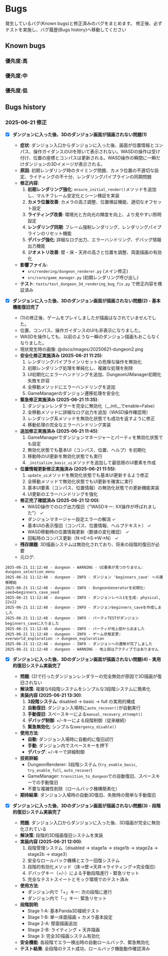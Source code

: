 # Bugs

発生しているバグ(Known bugs)と修正済みのバグをまとめます。
修正後、必ずテストを実施し、バグ履歴(Bugs history)へ移動してください

## Known bugs

### 優先度:高


### 優先度:中

### 優先度:低

## Bugs history

### 2025-06-21 修正

- [x] **ダンジョンに入った後、3Dのダンジョン画面が描画されない問題(1)**
  - **症状**: ダンジョン入口からダンジョンに入った後、画面が位置情報とコンパス、操作ガイダンスのUIを除いて表示されない。WASDの操作は受け付け、位置の座標とコンパスは更新される。WASD操作の瞬間に一瞬だけダンジョンの3Dイメージが表示される。
  - **原因**: 初期レンダリング時のタイミング問題、カメラ位置の不適切な設定、ライティングの不十分、レンダリングパイプラインの同期問題
  - **修正内容**:
    1. **初期レンダリング強化**: `ensure_initial_render()`メソッドを追加し、マルチフレーム安定化とシーン検証を実装
    2. **カメラ位置改善**: カメラの高さ調整、位置検証機能、適切なオフセット設定
    3. **ライティング改善**: 環境光と方向光の輝度を向上、より見やすい照明設定
    4. **レンダリング同期**: フレーム強制レンダリング、レンダリングパイプラインのリセット機能
    5. **デバッグ強化**: 詳細なログ出力、エラーハンドリング、デバッグ情報出力機能
    6. **ジオメトリ改善**: 壁・床・天井の高さと位置を調整、両面描画の有効化
  - **影響ファイル**:
    - `src/rendering/dungeon_renderer.py` (メイン修正)
    - `src/core/game_manager.py` (初期レンダリング呼び出し)
  - **テスト**: `tests/test_dungeon_3d_rendering_bug_fix.py` で修正内容を検証済み

- [x] **ダンジョンに入った後、3Dのダンジョン画面が描画されない問題(2) - 基本機能復旧完了**
  - (1)の修正後、ゲームをプレイしましたが描画はなされていませんでした。
  - 位置、コンパス、操作ガイダンスのUIも非表示になりました。
  - WASDを操作しても、以前のような一瞬のダンジョン描画もおこらなくなりました。
  - 現状発生時の画像: @docs/images/20250621-dungeon2.png
  - **安全化修正実施済み (2025-06-21 11:25)**:
    1. レンダリングパイプラインリセットの危険な操作を無効化
    2. 初期レンダリング処理を単純化し、複雑な処理を削除
    3. UI初期化にエラーハンドリングを追加、DungeonUIManager初期化失敗を許容
    4. 全移動メソッドにエラーハンドリングを追加
    5. GameManagerのダンジョン遷移処理を安全化
  - **緊急修正実施済み (2025-06-21 11:35)**:
    1. ダンジョンレンダラーを完全に無効化（__init__でenable=False）
    2. 全移動メソッドに詳細なログ出力を追加（WASD操作確認用）
    3. レンダリング系メソッドを無効化状態でも成功を返すように修正
    4. 移動処理の完全なエラーハンドリング実装
  - **追加修正実施済み (2025-06-21 11:45)**:
    1. GameManagerでダンジョンマネージャーとパーティを無効化状態でも設定
    2. 無効化状態でも基本UI（コンパス、位置、ヘルプ）を初期化
    3. 移動時のUI更新を無効化状態でも実行
    4. `_initialize_basic_ui`メソッドを追加して最低限のUI要素を作成
  - **位置情報更新修正実施済み (2025-06-21 11:55)**:
    1. `update_ui`メソッドを無効化状態でも基本UI更新するよう修正
    2. 全移動メソッドで無効化状態でもUI更新を確実に実行
    3. 基本UI要素（コンパス、位置情報）の無効化状態での更新機能実装
    4. UI更新のエラーハンドリングを強化
  - **修正完了確認済み (2025-06-21 12:00)**:
    - WASD操作でのログ出力復旧（"WASDキー: XX操作が呼ばれました"） ✓
    - ダンジョンマネージャー設定エラーの解消 ✓
    - 基本UIの表示復旧（コンパス、位置情報、ヘルプテキスト） ✓
    - WASD移動時の位置情報更新（数値の変化確認） ✓
    - 回転時のコンパス更新（N→E→S→W→N） ✓
  - **残存課題**: 3D描画システムは無効化されており、将来の段階的復旧が必要
  - 元ログ:
```
2025-06-21 11:12:48 - dungeon - WARNING - UI要素が見つかりません: dungeon_selection_menu
2025-06-21 11:12:48 - dungeon - INFO - ダンジョン 'beginners_cave' への遷移開始
2025-06-21 11:12:48 - dungeon - INFO - DungeonGeneratorを初期化: seed=beginners_cave_seed
2025-06-21 11:12:48 - dungeon - INFO - ダンジョンレベル1を生成: physical, 22x22
2025-06-21 11:12:48 - dungeon - INFO - ダンジョンbeginners_caveを作成しました
2025-06-21 11:12:48 - dungeon - INFO - パーティTESTがダンジョンbeginners_caveに入りました
2025-06-21 11:12:48 - dungeon - INFO - パーティが地上部から出ました
2025-06-21 11:12:48 - dungeon - INFO - ゲーム状態変更: overworld_exploration -> dungeon_exploration
2025-06-21 11:12:48 - dungeon - INFO - ダンジョンへの遷移が完了しました
2025-06-21 11:12:48 - dungeon - WARNING - 地上部はアクティブではありません
```
- [x] **ダンジョンに入った後、3Dのダンジョン画面が描画されない問題(4) - 実用的復旧システム実装完了**
  - **問題**: (2)で行ったダンジョンレンダラーの完全無効が原因で3D描画が復旧されない
  - **解決策**: 複雑な6段階システムをシンプルな3段階システムに簡素化
  - **実装内容 (2025-06-21 13:30)**:
    1. **3段階システム**: disabled → basic → full の実用的構成
    2. **自動復旧**: ダンジョン入場時に`auto_recover()`が自動実行
    3. **手動復旧**: スペースキーによる`manual_recovery_attempt()`
    4. **デバッグ制御**: +/-キーによる段階制御（従来継続）
    5. **緊急無効化**: シンプルな`emergency_disable()`
  - **使用方法**:
    - **自動**: ダンジョン入場時に自動的に復旧試行
    - **手動**: ダンジョン内でスペースキーを押下
    - **デバッグ**: +/-キーで詳細制御
  - **技術詳細**:
    - DungeonRenderer: 3段階システム (`try_enable_basic`, `try_enable_full`, `auto_recover`)
    - GameManager: `transition_to_dungeon`での自動復旧、スペースキーでの手動復旧
    - 不要な複雑性削除（ロールバック機構簡素化）
  - **期待結果**: ダンジョン入場時の自動3D復旧、失敗時の簡単な手動復旧

- [x] **ダンジョンに入った後、3Dのダンジョン画面が描画されない問題(3) - 段階的復旧システム実装完了**
  - **問題**: ダンジョン入口からダンジョンに入った後、3D描画が完全に無効化されている
  - **解決策**: 段階的3D描画復旧システムを実装
  - **実装内容 (2025-06-21 12:00)**:
    1. 段階管理システム（disabled → stage1a → stage1b → stage2a → stage2b → stage3）
    2. 安全なロールバック機構とエラー回復システム
    3. 段階的有効化メソッド（床→壁→天井→ライティング→完全復旧）
    4. デバッグキー（+/-）による手動段階進行・緊急リセット
    5. 完全なテストスイートとモック環境でのテスト済み
  - **使用方法**:
    - ダンジョン内で「+」キー: 次の段階に進行
    - ダンジョン内で「-」キー: 緊急リセット
  - **段階説明**:
    - Stage 1-A: 基本Panda3D接続テスト
    - Stage 1-B: 単一床面描画 + カメラ基本設定
    - Stage 2-A: 壁面描画追加
    - Stage 2-B: ライティング + 天井描画
    - Stage 3: 完全3D描画システム有効化
  - **安全機能**: 各段階でエラー検出時の自動ロールバック、緊急無効化
  - **テスト結果**: 全段階のテスト成功、ロールバック機能動作確認済み

